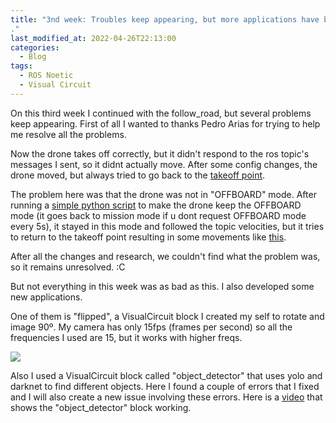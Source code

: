 ```yaml
---
title: "3nd week: Troubles keep appearing, but more applications have been done
."
last_modified_at: 2022-04-26T22:13:00
categories:
  - Blog
tags:
  - ROS Noetic
  - Visual Circuit
---
```


On this third week I continued with the follow_road, but several problems keep appearing. First of all I wanted to thanks Pedro Arias for trying to help me resolve all the problems.

Now the drone takes off correctly, but it didn't respond to the ros topic's messages I sent, so it didnt actually move. After some config changes, the drone moved, but always tried to go back to the [takeoff point](https://github.com/RoboticsLabURJC/2022-tfg-david-tapiador/blob/main/docs/images/drone_error.mp4).

The problem here was that the drone was not in "OFFBOARD" mode. After running a [simple python script](https://github.com/RoboticsLabURJC/2022-tfg-david-tapiador/blob/main/scripts/drone_offboard_mode.py) to make the drone keep the OFFBOARD mode (it goes back to mission mode if u dont request OFFBOARD mode every 5s), it stayed in this mode and followed the topic velocities, but it tries to return to the takeoff point resulting in some movements like [this](https://github.com/RoboticsLabURJC/2022-tfg-david-tapiador/blob/main/docs/images/drone_error2.mp4).

After all the changes and research, we couldn't find what the problem was, so it remains unresolved. :C

But not everything in this week was as bad as this. I also developed some new applications.

One of them is "flipped", a VisualCircuit block I created my self to rotate and image 90º. My camera has only 15fps (frames per second) so all the frequencies I used are 15, but it works with higher freqs.

![](/2022-tfg-david-tapiador/images/flipped.png)

Also I used a VisualCircuit block called "object_detector" that uses yolo and darknet to find different objects. Here I found a couple of errors that I fixed and I will also create a new issue involving these errors. Here is a [video](https://github.com/RoboticsLabURJC/2022-tfg-david-tapiador/blob/main/docs/images/object_detection.mp4) that shows the "object_detector" block working.